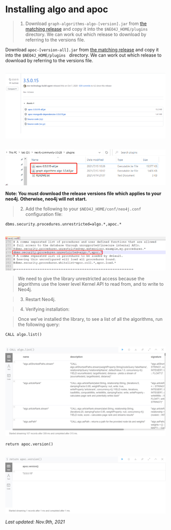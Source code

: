 # Installing algo and apoc 

> 1. Download `graph-algorithms-algo-[version].jar` from [the matching release](https://github.com/neo4j-contrib/neo4j-graph-algorithms/releases) and copy it into the `$NEO4J_HOME/plugins ` directory. We can work out which release to download by referring to the versions file.

 Download `apoc-[version-all].jar` from [the matching release](https://github.com/neo4j-contrib/neo4j-apoc-procedures/releases/) and copy it into the `$NEO4J_HOME/plugins ` directory. We can work out which release to download by referring to the versions file.

<br><img src="images/image-20210715102634640.png" alt="image-20210715102634640" style="zoom:67%;" /><br>

<br><img src="images/image-20210715103300021.png" alt="image-20210715103300021" style="zoom:67%;" /><br>

**Note: You must download the release versions file which applies to your neo4j.  Otherwise, neo4j will not start.**

> 2. Add the following to your `$NEO4J_HOME/conf/neo4j.conf` configuration file:

```bash
dbms.security.procedures.unrestricted=algo.*,apoc.*
```

<br><img src="images/image-20210715101807131.png" alt="image-20210715101807131" style="zoom:67%;" /><br>

> We need to give the library unrestricted access because the algorithms use the lower level Kernel API to read from, and to write to Neo4j.

> 3. Restart Neo4j.

> 4. Verifying installation:

> Once we’ve installed the library, to see a list of all the algorithms, run the following query:

```cypher
CALL algo.list()
```

<br><img src="images/image-20210715103144150.png" alt="image-20210715103144150" style="zoom:67%;" /><br>

```cypher
return apoc.version()
```

<br><img src="images/image-20210715103219504.png" alt="image-20210715103219504" style="zoom:67%;" /><br>

*Last updated: Nov.9th, 2021*
